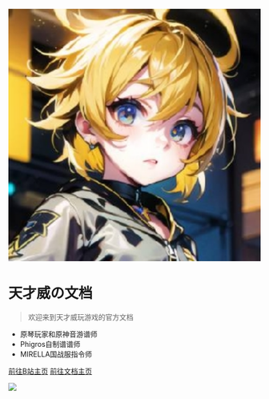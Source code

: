 <!-- _coverpage.md -->

![logo](tianstudio.svg)

# 天才威の文档

> 欢迎来到天才威玩游戏的官方文档

- 原琴玩家和原神音游谱师
- Phigros自制谱谱师
- MIRELLA国战服指令师

[前往B站主页](https://space.bilibili.com/1911150911)
[前往文档主页](/?id=个人介绍)

<!-- _coverpage.md -->

<!-- 背景图片 -->

![](https://p3-pc-sign.douyinpic.com/tos-cn-i-0813/oMSICfzxeAAJ1IAhrqhEsQCASAogEAAtFzN1aA~tplv-dy-aweme-images-v2:3000:3000:q75.webp?biz_tag=aweme_images&from=327834062&lk3s=138a59ce&s=PackSourceEnum_SEARCH&sc=image&se=false&x-expires=1738692000&x-signature=pB61F1bjvb%2B3SyNMbY3qx2Oqbnw%3D)
